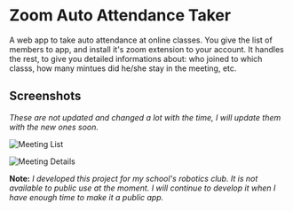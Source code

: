 # Zoom Auto Attendance Taker

 A web app to take auto attendance at online classes. You give the list of members to app, and install it's zoom extension to your account. It handles the rest, to give you detailed informations about: who joined to which classs, how many mintues did he/she stay in the meeting, etc.
 
 ## Screenshots
 *These are not updated and changed a lot with the time, I will update them with the new ones soon.*
 
 ![Meeting List](https://i.imgur.com/XK6eM1i.jpeg)

 ![Meeting Details](https://i.imgur.com/MZ2AFuW.jpeg)

**Note:** *I developed  this project for my school's robotics club. It is not available to public use at the moment. I will continue to develop it when I have enough time to make it a public app.*
